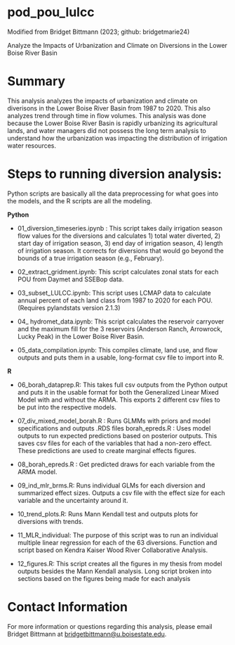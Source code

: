 # pod_pou_lulcc
Modified from Bridget Bittmann (2023; github: bridgetmarie24)


Analyze the Impacts of Urbanization and Climate on Diversions in the Lower Boise River Basin

# **Summary**

This analysis analyzes the impacts of urbanization and climate on diverisons in the Lower Boise River Basin from 1987 to 2020. This also analyzes trend through time in flow volumes. This analysis was done because the Lower Boise River Basin is rapidly urbanizing its agricultural lands, and water managers did not possess the long term analysis to understand how the urbanization was impacting the distribution of irrigation water resources.

# **Steps to running diversion analysis:**

Python scripts are basically all the data preprocessing for what goes into the models, and the R scripts are all the modeling.

**Python**

* 01_diversion_timeseries.ipynb : This script takes daily irrigation season flow values for the diversions and calculates 1) total water diverted, 2) start day of irrigation season, 3) end day of irrigation season, 4) length of irrigation season. It corrects for diversions that would go beyond the bounds of a true irrigation season (e.g., February).

* 02_extract_gridment.ipynb: This script calculates zonal stats for each POU from Daymet and SSEBop data.

* 03_subset_LULCC.ipynb: This script uses LCMAP data to calculate annual percent of each land class from 1987 to 2020 for each POU. (Requires pylandstats version 2.1.3)

* 04_ hydromet_data.ipynb: This script calculates the reservoir carryover and the maximum fill for the 3 reservoirs (Anderson Ranch, Arrowrock, Lucky Peak) in the Lower Boise River Basin.

* 05_data_compilation.ipynb: This compiles climate, land use, and flow outputs and puts them in a usable, long-format csv file to import into R.

**R**

* 06_borah_dataprep.R: This takes full csv outputs from the Python output and puts it in the usable format for both the Generalized Linear Mixed Model with and without the ARMA. This exports 2 different csv files to be put into the respective models.

* 07_div_mixed_model_borah.R : Runs GLMMs with priors and model specifications and outputs .RDS files borah_epreds.R : Uses model outputs to run expected predictions based on posterior outputs. This saves csv files for each of the variables that had a non-zero effect. These predictions are used to create marginal effects figures.

* 08_borah_epreds.R : Get predicted draws for each variable from the ARMA model.

* 09_ind_mlr_brms.R: Runs individual GLMs for each diversion and summarized effect sizes. Outputs a csv file with the effect size for each variable and the uncertainty around it.

* 10_trend_plots.R: Runs Mann Kendall test and outputs plots for diversions with trends.

* 11_MLR_individual: The purpose of this script was to run an individual multiple linear regression for each of the 63 diversions. Function and script based on Kendra Kaiser Wood River Collaborative Analysis.

* 12_figures.R: This script creates all the figures in my thesis from model outputs besides the Mann Kendall analysis. Long script broken into sections based on the figures being made for each analysis

# **Contact Information**

For more information or questions regarding this analysis, please email Bridget Bittmann at bridgetbittmann@u.boisestate.edu.